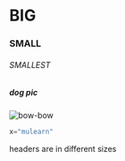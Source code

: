 # BIG
### SMALL
###### SMALLEST
##### dog pic
![bow-bow](https://cdn.pixabay.com/photo/2023/08/18/15/02/dog-8198719_640.jpg)

``` python
x="mulearn"
```




headers are in different sizes 
